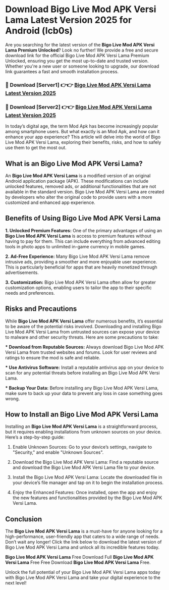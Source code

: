 # Download Bigo Live Mod APK Versi Lama Latest Version 2025 for Android (lcb0s)

Are you searching for the latest version of the <strong>Bigo Live Mod APK Versi Lama Premium Unlocked</strong>? Look no further! We provide a free and secure download link for the official Bigo Live Mod APK Versi Lama Premium Unlocked, ensuring you get the most up-to-date and trusted version. Whether you're a new user or someone looking to upgrade, our download link guarantees a fast and smooth installation process.


<h3>🔴 Download [Server1] 👉👉 <a href="https://appsnew.pages.dev?q=Bigo+Live+Mod+APK+Versi+Lama&ref=2RT5">Bigo Live Mod APK Versi Lama Latest Version 2025</a></h3>

<h3>🔴 Download [Server2] 👉👉 <a href="https://appsnew.pages.dev?q=Bigo+Live+Mod+APK+Versi+Lama&ref=2RT5">Bigo Live Mod APK Versi Lama Latest Version 2025</a></h3>


In today’s digital age, the term Mod Apk has become increasingly popular among smartphone users. But what exactly is an Mod Apk, and how can it enhance your app experience? This article will delve into the world of Bigo Live Mod APK Versi Lama, exploring their benefits, risks, and how to safely use them to get the most out.


<h2>What is an Bigo Live Mod APK Versi Lama?</h2>

An <strong>Bigo Live Mod APK Versi Lama</strong> is a modified version of an original Android application package (APK). These modifications can include unlocked features, removed ads, or additional functionalities that are not available in the standard version. Bigo Live Mod APK Versi Lama are created by developers who alter the original code to provide users with a more customized and enhanced app experience.


<h2>Benefits of Using Bigo Live Mod APK Versi Lama</h2>

<strong> 1. Unlocked Premium Features:</strong> One of the primary advantages of using an <strong>Bigo Live Mod APK Versi Lama</strong> is access to premium features without having to pay for them. This can include everything from advanced editing tools in photo apps to unlimited in-game currency in mobile games.

<strong> 2. Ad-Free Experience:</strong> Many Bigo Live Mod APK Versi Lama remove intrusive ads, providing a smoother and more enjoyable user experience. This is particularly beneficial for apps that are heavily monetized through advertisements.

<strong> 3. Customization:</strong> Bigo Live Mod APK Versi Lama often allow for greater customization options, enabling users to tailor the app to their specific needs and preferences.


<h2>Risks and Precautions</h2>

While <strong>Bigo Live Mod APK Versi Lama</strong> offer numerous benefits, it’s essential to be aware of the potential risks involved. Downloading and installing Bigo Live Mod APK Versi Lama from untrusted sources can expose your device to malware and other security threats. Here are some precautions to take:

<strong> * Download from Reputable Sources:</strong> Always download Bigo Live Mod APK Versi Lama from trusted websites and forums. Look for user reviews and ratings to ensure the mod is safe and reliable.

<strong> * Use Antivirus Software:</strong> Install a reputable antivirus app on your device to scan for any potential threats before installing an Bigo Live Mod APK Versi Lama.

<strong> * Backup Your Data:</strong> Before installing any Bigo Live Mod APK Versi Lama, make sure to back up your data to prevent any loss in case something goes wrong.


<h2>How to Install an Bigo Live Mod APK Versi Lama</h2>

Installing an <strong>Bigo Live Mod APK Versi Lama</strong> is a straightforward process, but it requires enabling installations from unknown sources on your device. Here’s a step-by-step guide:

 1. Enable Unknown Sources: Go to your device’s settings, navigate to "Security," and enable "Unknown Sources".

 2. Download the Bigo Live Mod APK Versi Lama: Find a reputable source and download the Bigo Live Mod APK Versi Lama file to your device.

 3. Install the Bigo Live Mod APK Versi Lama: Locate the downloaded file in your device’s file manager and tap on it to begin the installation process.

 4. Enjoy the Enhanced Features: Once installed, open the app and enjoy the new features and functionalities provided by the Bigo Live Mod APK Versi Lama.


<h2><strong>Conclusion</strong></h2>

The <strong>Bigo Live Mod APK Versi Lama</strong> is a must-have for anyone looking for a high-performance, user-friendly app that caters to a wide range of needs. Don’t wait any longer! Click the link below to download the latest version of Bigo Live Mod APK Versi Lama and unlock all its incredible features today.

<strong>Bigo Live Mod APK Versi Lama</strong> Free Download Full <strong>Bigo Live Mod APK Versi Lama</strong> Free Free Download <strong>Bigo Live Mod APK Versi Lama</strong> Free.

Unlock the full potential of your Bigo Live Mod APK Versi Lama apps today with Bigo Live Mod APK Versi Lama and take your digital experience to the next level!